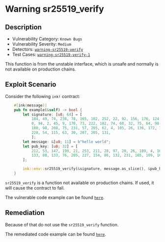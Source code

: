 # Warning sr25519_verify

## Description

- Vulnerability Category: `Known Bugs`
- Vulnerability Severity: `Medium`
- Detectors: [`warning-sr25519-verify`](https://github.com/CoinFabrik/scout/tree/main/detectors/warning-sr25519-verify)
- Test Cases: [`warning-sr25519-verify-1`](https://github.com/CoinFabrik/scout/tree/main/test-cases/warning-sr25519-verify/warning-sr25519-verify-1)

This function is from the unstable interface, which is unsafe and normally is not available on production chains.

## Exploit Scenario

Consider the following `ink!` contract:

```rust
    #[ink(message)]
    pub fn example(&self) -> bool {
        let signature: [u8; 64] = [
            184, 49, 74, 238, 78, 165, 102, 252, 22, 92, 156, 176, 124, 118, 168, 116, 247, 99,
            0, 94, 2, 45, 9, 170, 73, 222, 182, 74, 60, 32, 75, 64, 98, 174, 69, 55, 83, 85,
            180, 98, 208, 75, 231, 57, 205, 62, 4, 105, 26, 136, 172, 17, 123, 99, 90, 255,
            228, 54, 115, 63, 30, 207, 205, 131,
            ];
        let message: &[u8; 11] = b"hello world";
        let pub_key: [u8; 32] = [
            212, 53, 147, 199, 21, 253, 211, 28, 97, 20, 26, 189, 4, 169, 159, 214, 130, 44,
            133, 88, 133, 76, 205, 227, 154, 86, 132, 231, 165, 109, 162, 125,
        ];

        ink::env::sr25519_verify(&signature, message.as_slice(), &pub_key).is_ok()
    }
```
`sr25519_verify` is a function not available on production chains. If used, it will cause the contract to fail.

The vulnerable code example can be found [`here`](https://github.com/CoinFabrik/scout/tree/main/test-cases/warning-sr25519-verify/warning-sr25519-verify-1/vulnerable-example).

## Remediation

Because of that do not use the `sr25519_verify` function.

The remediated code example can be found [`here`](https://github.com/CoinFabrik/scout/tree/main/test-cases/warning-sr25519-verify/warning-sr25519-verify-1/remediated-example).


